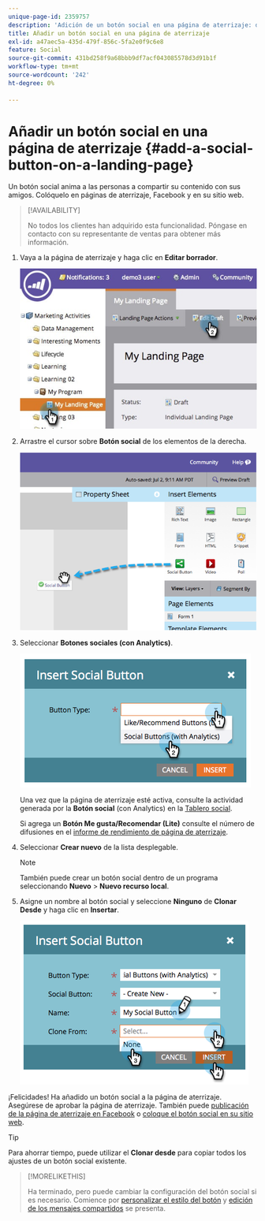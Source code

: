 ```yaml
---
unique-page-id: 2359757
description: 'Adición de un botón social en una página de aterrizaje: documentos de Marketo, documentación del producto'
title: Añadir un botón social en una página de aterrizaje
exl-id: a47aec5a-435d-479f-856c-5fa2e0f9c6e8
feature: Social
source-git-commit: 431bd258f9a68bbb9df7acf043085578d3d91b1f
workflow-type: tm+mt
source-wordcount: '242'
ht-degree: 0%

---
```


# Añadir un botón social en una página de aterrizaje {#add-a-social-button-on-a-landing-page}

Un botón social anima a las personas a compartir su contenido con sus amigos. Colóquelo en páginas de aterrizaje, Facebook y en su sitio web.

>[!AVAILABILITY]
>
>No todos los clientes han adquirido esta funcionalidad. Póngase en contacto con su representante de ventas para obtener más información.

1. Vaya a la página de aterrizaje y haga clic en **Editar borrador**.

   ![](assets/landingpageeditdraft.jpg)

1. Arrastre el cursor sobre **Botón social** de los elementos de la derecha.

   ![](assets/image2014-9-17-10-3a35-3a6.png)

1. Seleccionar **Botones sociales (con Analytics)**.

   ![](assets/image2014-9-17-10-3a35-3a13.png)

   Una vez que la página de aterrizaje esté activa, consulte la actividad generada por la **Botón social** (con Analytics) en la [Tablero social](/help/marketo/product-docs/demand-generation/social/social-functions/view-social-performance.md).

   Si agrega un **Botón Me gusta/Recomendar (Lite)** consulte el número de difusiones en el [informe de rendimiento de página de aterrizaje](/help/marketo/product-docs/demand-generation/landing-pages/understanding-landing-pages/landing-page-performance-report.md).

1. Seleccionar **Crear nuevo** de la lista desplegable.

   >[!NOTE]
   >
   >También puede crear un botón social dentro de un programa seleccionando **Nuevo** > **Nuevo recurso local**.

1. Asigne un nombre al botón social y seleccione **Ninguno** de **Clonar** **Desde** y haga clic en **Insertar**.

   ![](assets/image2014-9-17-10-3a35-3a26.png)

¡Felicidades! Ha añadido un botón social a la página de aterrizaje. Asegúrese de aprobar la página de aterrizaje. También puede [publicación de la página de aterrizaje en Facebook](/help/marketo/product-docs/demand-generation/facebook/publish-landing-pages-to-facebook.md) o [coloque el botón social en su sitio web](/help/marketo/product-docs/demand-generation/social/social-functions/deploy-social-on-your-website.md).

>[!TIP]
>
>Para ahorrar tiempo, puede utilizar el **Clonar desde** para copiar todos los ajustes de un botón social existente.

>[!MORELIKETHIS]
>
>Ha terminado, pero puede cambiar la configuración del botón social si es necesario. Comience por [personalizar el estilo del botón](/help/marketo/product-docs/demand-generation/social/configuring-social-actions/customize-social-app-button.md) y [edición de los mensajes compartidos](/help/marketo/product-docs/demand-generation/social/configuring-social-actions/configure-social-sign-up-share-flow.md) se presenta.
